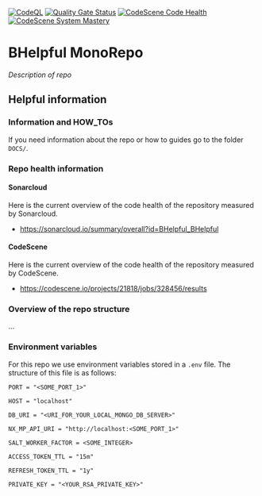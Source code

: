 [![CodeQL](https://github.com/BHelpful/BHelpful/actions/workflows/codeql-analysis.yml/badge.svg)](https://github.com/BHelpful/BHelpful/actions/workflows/codeql-analysis.yml)
[![Quality Gate Status](https://sonarcloud.io/api/project_badges/measure?project=BHelpful_BHelpful&metric=alert_status)](https://sonarcloud.io/summary/new_code?id=BHelpful_BHelpful)
[![CodeScene Code Health](https://codescene.io/projects/21818/status-badges/code-health)](https://codescene.io/projects/21818)
[![CodeScene System Mastery](https://codescene.io/projects/21818/status-badges/system-mastery)](https://codescene.io/projects/21818)


# BHelpful MonoRepo

*Description of repo*

## Helpful information

### Information and HOW_TOs
If you need information about the repo or how to guides go to the folder `DOCS/`.

### Repo health information

#### Sonarcloud

Here is the current overview of the code health of the repository measured by Sonarcloud.

- https://sonarcloud.io/summary/overall?id=BHelpful_BHelpful

#### CodeScene
Here is the current overview of the code health of the repository measured by CodeScene.


- https://codescene.io/projects/21818/jobs/328456/results

### Overview of the repo structure
...

### Environment variables
For this repo we use environment variables stored in a `.env` file. The structure of this file is as follows:
```
PORT = "<SOME_PORT_1>"

HOST = "localhost"

DB_URI = "<URI_FOR_YOUR_LOCAL_MONGO_DB_SERVER>"

NX_MP_API_URI = "http://localhost:<SOME_PORT_1>"

SALT_WORKER_FACTOR = <SOME_INTEGER>

ACCESS_TOKEN_TTL = "15m"

REFRESH_TOKEN_TTL = "1y"

PRIVATE_KEY = "<YOUR_RSA_PRIVATE_KEY>"
```